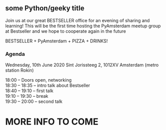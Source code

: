 ## some Python/geeky title

Join us at our great BESTSELLER office for an evening of sharing and learning! This will be the first
time hosting the PyAmsterdam meetup group at Bestseller and we hope to cooperate again in the future

BESTSELLER + PyAmsterdam + PIZZA + DRINKS!

### Agenda

Wednesday, 10th June 2020
Sint Jorissteeg 2, 1012XV Amsterdam (metro station Rokin)

18:00 – Doors open, networking <br />
18:30 – 18:35 – intro talk about Bestseller <br />
18:40 – 19:10 – first talk <br />
19:10 – 19:30 – break <br />
19:30 – 20:00 – second talk <br />

# MORE INFO TO COME